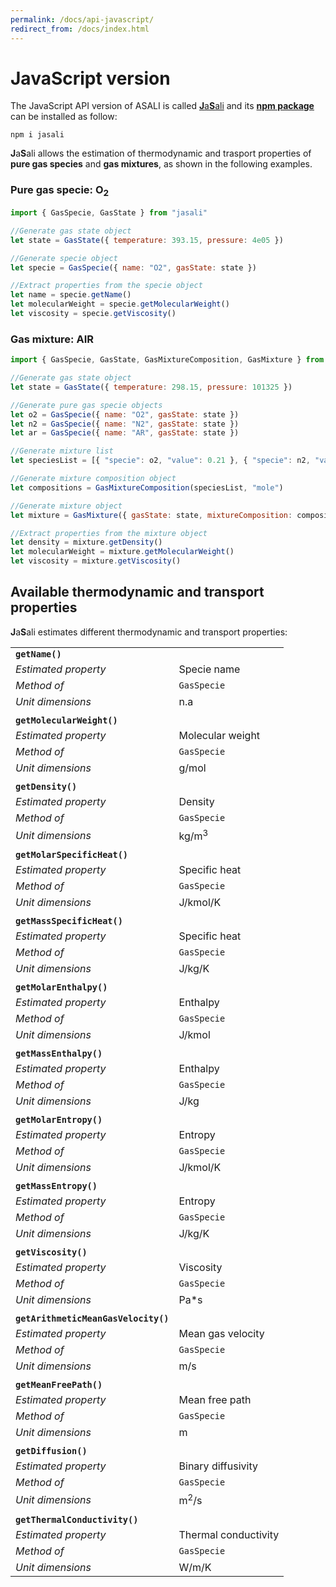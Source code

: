 ```yaml
---
permalink: /docs/api-javascript/
redirect_from: /docs/index.html
---
```


# **JavaScript version**
The JavaScript API version of ASALI is called [**J**a**S**ali](https://github.com/srebughini/JASALI) and its [**npm package**](https://www.npmjs.com/package/jasali) can be installed as follow:

```
npm i jasali
```

**J**a**S**ali allows the estimation of thermodynamic and trasport properties of **pure gas species** and **gas mixtures**, as shown in the following examples.

### Pure gas specie: O<sub>2</sub>

```javascript
import { GasSpecie, GasState } from "jasali"

//Generate gas state object
let state = GasState({ temperature: 393.15, pressure: 4e05 })

//Generate specie object
let specie = GasSpecie({ name: "O2", gasState: state })

//Extract properties from the specie object
let name = specie.getName()
let molecularWeight = specie.getMolecularWeight()
let viscosity = specie.getViscosity()
```
### Gas mixture: AIR

```javascript
import { GasSpecie, GasState, GasMixtureComposition, GasMixture } from "jasali"

//Generate gas state object
let state = GasState({ temperature: 298.15, pressure: 101325 })

//Generate pure gas specie objects
let o2 = GasSpecie({ name: "O2", gasState: state })
let n2 = GasSpecie({ name: "N2", gasState: state })
let ar = GasSpecie({ name: "AR", gasState: state })

//Generate mixture list
let speciesList = [{ "specie": o2, "value": 0.21 }, { "specie": n2, "value": 0.78 }, { "specie": ar, "value": 0.01 }]

//Generate mixture composition object
let compositions = GasMixtureComposition(speciesList, "mole")

//Generate mixture object
let mixture = GasMixture({ gasState: state, mixtureComposition: compositions })

//Extract properties from the mixture object
let density = mixture.getDensity()
let molecularWeight = mixture.getMolecularWeight()
let viscosity = mixture.getViscosity()
```

## Available thermodynamic and transport properties
**J**a**S**ali estimates different thermodynamic and transport properties:

| | |
|:-|:-|
| **`getName()`** | |
| *Estimated property*|Specie name|
| *Method of*         |`GasSpecie`|
| *Unit dimensions*   |n.a|
| | |
| **`getMolecularWeight()`** | |
| *Estimated property*|Molecular weight|
| *Method of*         |`GasSpecie`|
| *Unit dimensions*   |g/mol|
| | |
| **`getDensity()`** | |
| *Estimated property*|Density|
| *Method of*         |`GasSpecie`|
| *Unit dimensions*   |kg/m<sup>3</sup>|
| | |
| **`getMolarSpecificHeat()`** | |
| *Estimated property*|Specific heat|
| *Method of*         |`GasSpecie`|
| *Unit dimensions*   |J/kmol/K|
| | |
| **`getMassSpecificHeat()`** | |
| *Estimated property*|Specific heat|
| *Method of*         |`GasSpecie`|
| *Unit dimensions*   |J/kg/K|
| | |
| **`getMolarEnthalpy()`** | |
| *Estimated property*|Enthalpy|
| *Method of*         |`GasSpecie`|
| *Unit dimensions*   |J/kmol|
| | |
| **`getMassEnthalpy()`** | |
| *Estimated property*|Enthalpy|
| *Method of*         |`GasSpecie`|
| *Unit dimensions*   |J/kg|
| | |
| **`getMolarEntropy()`** | |
| *Estimated property*|Entropy|
| *Method of*         |`GasSpecie`|
| *Unit dimensions*   |J/kmol/K|
| | |
| **`getMassEntropy()`** | |
| *Estimated property*|Entropy|
| *Method of*         |`GasSpecie`|
| *Unit dimensions*   |J/kg/K|
| | |
| **`getViscosity()`** | |
| *Estimated property*|Viscosity|
| *Method of*         |`GasSpecie`|
| *Unit dimensions*   |Pa*s|
| | |
| **`getArithmeticMeanGasVelocity()`** | |
| *Estimated property*|Mean gas velocity|
| *Method of*         |`GasSpecie`|
| *Unit dimensions*   |m/s|
| | |
| **`getMeanFreePath()`** | |
| *Estimated property*|Mean free path|
| *Method of*         |`GasSpecie`|
| *Unit dimensions*   |m|
| | |
| **`getDiffusion()`** | |
| *Estimated property*|Binary diffusivity|
| *Method of*         |`GasSpecie`|
| *Unit dimensions*   |m<sup>2</sup>/s|
| | |
| **`getThermalConductivity()`** | |
| *Estimated property*|Thermal conductivity|
| *Method of*         |`GasSpecie`|
| *Unit dimensions*   |W/m/K|